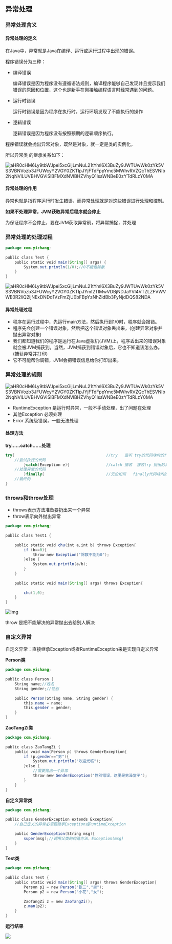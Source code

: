 ## 异常处理

### 异常处理含义

#### 异常处理的定义

在Java中，异常就是Java在编译、运行或运行过程中出现的错误。

程序错误分为三种：

- 编译错误

  编译错误是因为程序没有遵循语法规则，编译程序能够自己发现并且提示我们错误的原因和位置，这个也是新手在刚接触编程语言时经常遇到的问题。

- 运行时错误

  运行时错误是因为程序在执行时，运行环境发现了不能执行的操作

- 逻辑错误

  逻辑错误是因为程序没有按照预期的逻辑顺序执行。

程序错误就会抛出异常对象，既然是对象，就一定是类的实例化，

所以异常类 的继承关系如下：

![aHR0cHM6Ly9tbWJpei5xcGljLmNuL21tYml6X3BuZy9JWTUwWk0zYk5VS3VBNVozb3JFUWcyY2VGY0ZKTlpJYjFTdFppYmc5MWhvRVZQcThESVNlb2NqNVlLUVBHVGViSlBFMXdNVlBHZVhyQ1lsaWNBeE0zYTdRLzY0MA](E:\My_gitbook\java总结\java基础语法中和C语言区别\aHR0cHM6Ly9tbWJpei5xcGljLmNuL21tYml6X3BuZy9JWTUwWk0zYk5VS3VBNVozb3JFUWcyY2VGY0ZKTlpJYjFTdFppYmc5MWhvRVZQcThESVNlb2NqNVlLUVBHVGViSlBFMXdNVlBHZVhyQ1lsaWNBeE0zYTdRLzY0MA.png)

#### 异常处理的作用

异常也就是指程序运行时发生错误，而异常处理就是对这些错误进行处理和控制。

**如果不处理异常，JVM获取异常后程序就会停止**

为保证程序不会停止，要在JVM获取异常前，将异常捕捉，并处理

### 异常处理的处理过程

```java
package com.yichang;
 
public class Test {
    public static void main(String[] args) {
        System.out.println(1/0);//0不能做除数
    }
}
```

![aHR0cHM6Ly9tbWJpei5xcGljLmNuL21tYml6X3BuZy9JWTUwWk0zYk5VS3VBNVozb3JFUWcyY2VGY0ZKTlpJYmI2TlMwVDBjNDJaYVl4VTZLZFVWVWE0R2liQ2ljNExDNDd1VzFmZjU0bFBpYzNhZldBb3FyNjdDQS82NDA](E:\My_gitbook\java总结\java基础语法中和C语言区别\aHR0cHM6Ly9tbWJpei5xcGljLmNuL21tYml6X3BuZy9JWTUwWk0zYk5VS3VBNVozb3JFUWcyY2VGY0ZKTlpJYmI2TlMwVDBjNDJaYVl4VTZLZFVWVWE0R2liQ2ljNExDNDd1VzFmZjU0bFBpYzNhZldBb3FyNjdDQS82NDA.png)

#### 异常处理过程

- 程序在运行过程中，先运行main方法，然后执行到1/0时，程序就会报错。
- 程序先会创建一个错误对象，然后把这个错误对象丢出来，(创建异常对象并抛出异常对象)
- 我们都知道我们的程序是运行在Java虚拟机(JVM)上，程序丢出来的错误对象就会被JVM捕获到。当然，JVM捕获到错误对象后，它也不知道该怎么办。(捕获异常并打印)
- 它不可能帮你调错，JVM会把错误信息给你打印出来。
  

### 异常处理的规则

![aHR0cHM6Ly9tbWJpei5xcGljLmNuL21tYml6X3BuZy9JWTUwWk0zYk5VS3VBNVozb3JFUWcyY2VGY0ZKTlpJYjFTdFppYmc5MWhvRVZQcThESVNlb2NqNVlLUVBHVGViSlBFMXdNVlBHZVhyQ1lsaWNBeE0zYTdRLzY0MA](E:\My_gitbook\java总结\java基础语法中和C语言区别\aHR0cHM6Ly9tbWJpei5xcGljLmNuL21tYml6X3BuZy9JWTUwWk0zYk5VS3VBNVozb3JFUWcyY2VGY0ZKTlpJYjFTdFppYmc5MWhvRVZQcThESVNlb2NqNVlLUVBHVGViSlBFMXdNVlBHZVhyQ1lsaWNBeE0zYTdRLzY0MA-1616057395660.png)



- RuntimeException   是运行时异常，一般不手动处理，出了问题在处理
- 其他Exception     必须处理
- Error   系统级错误，一般无法处理

#### 处理方法

**try……catch……处理**

```java
try{                                        //try   监听 try的代码块内的代码出现异常会把异常抛出
    //尝试执行的代码
        }catch(Exception e){				//catch 接收  接收try 抛出的异常
    //处理异常的代码
        }finally{                           //无论如何   finally代码块内的代码总会执行
    //最终的
}
```

### throws和throw处理

- throws表示方法准备要扔出来一个异常
- throw表示向外抛出异常

```java
package com.yichang;
 
public class Test1 {
 
    public static void chu(int a,int b) throws Exception{
        if (b==0){
            throw new Exception("除数不能为0");
        }else {
            System.out.println(a/b);
        }
    }
 
    public static void main(String[] args) throws Exception{
 
        chu(1,0);
    }
}
```

![img](https://imgconvert.csdnimg.cn/aHR0cHM6Ly9tbWJpei5xcGljLmNuL21tYml6X3BuZy9JWTUwWk0zYk5VS3VBNVozb3JFUWcyY2VGY0ZKTlpJYnlOcGNzODRZeFdkbGlhaHRxaGF6Qkh1dWxtcWdUZ0luaWE0dlpJM0hSV2QycFdMS0NrM0ltdlp3LzY0MA?x-oss-process=image/format,png)

throw  是把不能解决的异常抛出去给别人解决

### 自定义异常

自定义异常：直接继承Exception或者RuntimeException来是实现自定义异常

**Person类**

```java
package com.yichang;
 
public class Person {
    String name;//姓名
    String gender;//性别
 
    public Person(String name, String gender) {
        this.name = name;
        this.gender = gender;
    }
}
```

**ZaoTangZi类**

```java
package com.yichang;
 
public class ZaoTangZi {
    public void man(Person p) throws GenderException{
        if (p.gender=="男"){
            System.out.println("欢迎光临");
        }else {
            //需要抛出一个异常
            throw new GenderException("性别错误，这里是男澡堂子");
        }
    }
}
```

**自定义异常类**

```java
package com.yichang;
 
public class GenderException extends Exception{
    //自己定义的异常必须要继承Exception或RuntimeException
 
    public GenderException(String msg){
        super(msg);//调用父类的构造方法，Exception(msg)
    }
}
```

**Test类**

```java
package com.yichang;
 
public class Test {
    public static void main(String[] args) throws GenderException{
        Person p1 = new Person("张三","男");
        Person p2 = new Person("小花","女");
 
        ZaoTangZi z = new ZaoTangZi();
        z.man(p2);
    }
}
```

**运行结果**

![](https://imgconvert.csdnimg.cn/aHR0cHM6Ly9tbWJpei5xcGljLmNuL21tYml6X3BuZy9JWTUwWk0zYk5VS3VBNVozb3JFUWcyY2VGY0ZKTlpJYm90Mm9WWVlXVG9ZMEY4QWF5UVVwcWhWdmxveHZLQVJYS1pZN2VVMlJKWlloN0dqZ3VYZ0NQZy82NDA?x-oss-process=image/format,png)